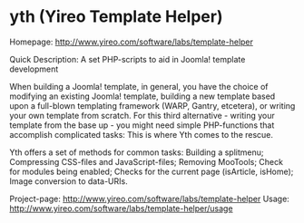 yth (Yireo Template Helper)
===========================
Homepage: http://www.yireo.com/software/labs/template-helper

Quick Description: A set PHP-scripts to aid in Joomla! template development

When building a Joomla! template, in general, you have the choice of modifying an existing Joomla! template, building a new template based upon a full-blown templating
framework (WARP, Gantry, etcetera), or writing your own template from scratch. For this third alternative - writing your template from the base up - you might need
simple PHP-functions that accomplish complicated tasks: This is where Yth comes to the rescue.

Yth offers a set of methods for common tasks: Building a splitmenu; Compressing CSS-files and JavaScript-files; Removing MooTools; Check for modules being enabled;
Checks for the current page (isArticle, isHome); Image conversion to data-URIs.

Project-page: http://www.yireo.com/software/labs/template-helper
Usage: http://www.yireo.com/software/labs/template-helper/usage

